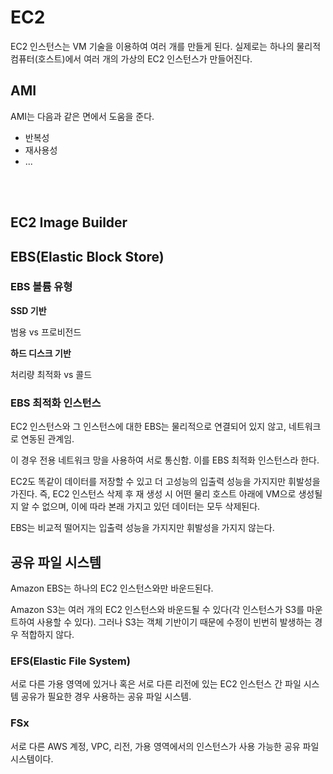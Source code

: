 # EC2
<p>EC2 인스턴스는 VM 기술을 이용하여 여러 개를 만들게 된다. 실제로는 하나의 물리적 컴퓨터(호스트)에서 여러 개의 가상의 EC2 인스턴스가 만들어진다.</p>

## AMI

<p>AMI는 다음과 같은 면에서 도움을 준다.</p>
<p>

- 반복성
- 재사용성
- ...
</p>

<br><br>

## EC2 Image Builder

## EBS(Elastic Block Store)
### EBS 볼륨 유형
<p>

**SSD 기반**
</p>
<p>범용 vs 프로비전드</p>

<p>

**하드 디스크 기반**
</p>
<p>처리량 최적화 vs 콜드</p>

### EBS 최적화 인스턴스
<p>EC2 인스턴스와 그 인스턴스에 대한 EBS는 물리적으로 연결되어 있지 않고, 네트워크로 연동된 관계임.</p>
<p>이 경우 전용 네트워크 망을 사용하여 서로 통신함. 이를 EBS 최적화 인스턴스라 한다.</p>
<p>EC2도 똑같이 데이터를 저장할 수 있고 더 고성능의 입출력 성능을 가지지만 휘발성을 가진다. 즉, EC2 인스턴스 삭제 후 재 생성 시 어떤 물리 호스트 아래에 VM으로 생성될지 알 수 없으며, 이에 따라 본래 가지고 있던 데이터는 모두 삭제된다.</p>
<p>EBS는 비교적 떨어지는 입출력 성능을 가지지만 휘발성을 가지지 않는다.</p>

## 공유 파일 시스템
<p>Amazon EBS는 하나의 EC2 인스턴스와만 바운드된다.</p>
<p>Amazon S3는 여러 개의 EC2 인스턴스와 바운드될 수 있다(각 인스턴스가 S3를 마운트하여 사용할 수 있다). 그러나 S3는 객체 기반이기 때문에 수정이 빈번히 발생하는 경우 적합하지 않다.</p>

### EFS(Elastic File System)
<p>서로 다른 가용 영역에 있거나 혹은 서로 다른 리전에 있는 EC2 인스턴스 간 파일 시스템 공유가 필요한 경우 사용하는 공유 파일 시스템.</p>

### FSx
<p>서로 다른 AWS 계정, VPC, 리전, 가용 영역에서의 인스턴스가 사용 가능한 공유 파일 시스템이다.</p>

